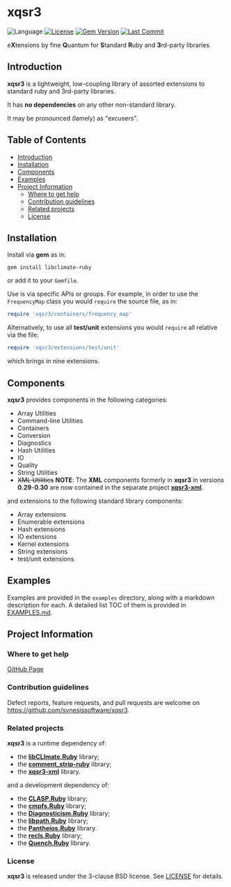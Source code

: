 # xqsr3 <!-- omit in toc -->

![Language](https://img.shields.io/badge/Ruby-CC342D?style=flat&logo=ruby&logoColor=white)
[![License](https://img.shields.io/badge/License-BSD_3--Clause-blue.svg)](https://opensource.org/licenses/BSD-3-Clause)
[![Gem Version](https://badge.fury.io/rb/xqsr3.svg)](https://badge.fury.io/rb/xqsr3)
[![Last Commit](https://img.shields.io/github/last-commit/synesissoftware/xqsr3)](https://github.com/synesissoftware/xqsr3/commits/master)

e**X**tensions by fine **Q**uantum for **S**tandard **R**uby and **3**rd-party libraries


## Introduction

**xqsr3** is a lightweight, low-coupling library of assorted extensions to standard ruby and 3rd-party libraries.

It has **no dependencies** on any other non-standard library.

It may be pronounced (lamely) as "excusers".

## Table of Contents <!-- omit in toc -->

- [Introduction](#introduction)
- [Installation](#installation)
- [Components](#components)
- [Examples](#examples)
- [Project Information](#project-information)
	- [Where to get help](#where-to-get-help)
	- [Contribution guidelines](#contribution-guidelines)
	- [Related projects](#related-projects)
	- [License](#license)


## Installation

Install via **gem** as in:

```
gem install libclimate-ruby
```

or add it to your `Gemfile`.

Use is via specific APIs or groups. For example, in order to use the
``FrequencyMap`` class you would ``require`` the source file, as in:

```Ruby
require 'xqsr3/containers/frequency_map'
```

Alternatively, to use all **test/unit** extensions you would ``require`` all
relative via the file:

```Ruby
require 'xqsr3/extensions/test/unit'
```

which brings in nine extensions.


## Components

**xqsr3** provides components in the following categories:

* Array Utilities
* Command-line Utilities
* Containers
* Conversion
* Diagnostics
* Hash Utilities
* IO
* Quality
* String Utilities
* ~~XML Utilities~~ **NOTE**: The **XML** components formerly in **xqsr3** in
   versions **0.29**-**0.30** are now contained in the separate project
   [**xqsr3-xml**](https://github.com/synesissoftware.com/xqsr3-xml/).

and extensions to the following standard library components:

* Array extensions
* Enumerable extensions
* Hash extensions
* IO extensions
* Kernel extensions
* String extensions
* test/unit extensions


## Examples

Examples are provided in the ```examples``` directory, along with a markdown description for each. A detailed list TOC of them is provided in [EXAMPLES.md](./EXAMPLES.md).


## Project Information


### Where to get help

[GitHub Page](https://github.com/synesissoftware/xqsr3 "GitHub Page")


### Contribution guidelines

Defect reports, feature requests, and pull requests are welcome on https://github.com/synesissoftware/xqsr3.


### Related projects

**xqsr3** is a runtime dependency of:

* the **[libCLImate.Ruby](https://github.com/synesissoftware/libCLImate.Ruby)** library;
* the **[comment_strip-ruby](https://github.com/synesissoftware/comment_strip.r)** library;
* the [**xqsr3-xml**](https://github.com/synesissoftware.com/xqsr3-xml/) library.

and a development dependency of:

* the **[CLASP.Ruby](https://github.com/synesissoftware/CLASP.Ruby)** library;
* the **[cmpfs.Ruby](https://github.com/synesissoftware/cmpfs.Ruby)** library;
* the **[Diagnosticism.Ruby](https://github.com/synesissoftware/Diagnosticism.Ruby)** library;
* the **[libpath.Ruby](https://github.com/synesissoftware/libpath.Ruby)** library;
* the **[Pantheios.Ruby](https://github.com/synesissoftware/Pantheios.Ruby)** library.
* the **[recls.Ruby](https://github.com/synesissoftware/recls.Ruby)** library;
* the **[Quench.Ruby](https://github.com/synesissoftware/Quench.Ruby)** library.


### License

**xqsr3** is released under the 3-clause BSD license. See [LICENSE](./LICENSE) for details.


<!-- ########################### end of file ########################### -->

